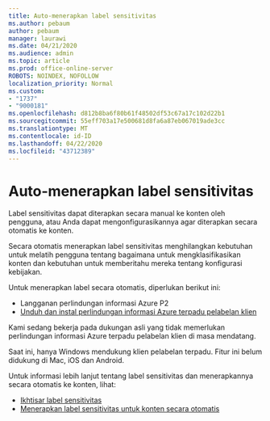 ```yaml
---
title: Auto-menerapkan label sensitivitas
ms.author: pebaum
author: pebaum
manager: laurawi
ms.date: 04/21/2020
ms.audience: admin
ms.topic: article
ms.prod: office-online-server
ROBOTS: NOINDEX, NOFOLLOW
localization_priority: Normal
ms.custom:
- "1737"
- "9000181"
ms.openlocfilehash: d812b8ba6f80b61f48502df53c67a17c102d22b1
ms.sourcegitcommit: 55eff703a17e500681d8fa6a87eb067019ade3cc
ms.translationtype: MT
ms.contentlocale: id-ID
ms.lasthandoff: 04/22/2020
ms.locfileid: "43712389"
---
```

# <a name="auto-apply-sensitivity-labels"></a>Auto-menerapkan label sensitivitas

Label sensitivitas dapat diterapkan secara manual ke konten oleh pengguna, atau Anda dapat mengonfigurasikannya agar diterapkan secara otomatis ke konten.

Secara otomatis menerapkan label sensitivitas menghilangkan kebutuhan untuk melatih pengguna tentang bagaimana untuk mengklasifikasikan konten dan kebutuhan untuk memberitahu mereka tentang konfigurasi kebijakan.

Untuk menerapkan label secara otomatis, diperlukan berikut ini:

- Langganan perlindungan informasi Azure P2
- [Unduh dan instal perlindungan informasi Azure terpadu pelabelan klien](https://docs.microsoft.com/azure/information-protection/rms-client/install-unifiedlabelingclient-app)

Kami sedang bekerja pada dukungan asli yang tidak memerlukan perlindungan informasi Azure terpadu pelabelan klien di masa mendatang.

Saat ini, hanya Windows mendukung klien pelabelan terpadu.  Fitur ini belum didukung di Mac, iOS dan Android.

Untuk informasi lebih lanjut tentang label sensitivitas dan menerapkannya secara otomatis ke konten, lihat:

- [Ikhtisar label sensitivitas](https://docs.microsoft.com/office365/securitycompliance/sensitivity-labels)
- [Menerapkan label sensitivitas untuk konten secara otomatis](https://docs.microsoft.com/office365/securitycompliance/apply_sensitivity_label_automatically)